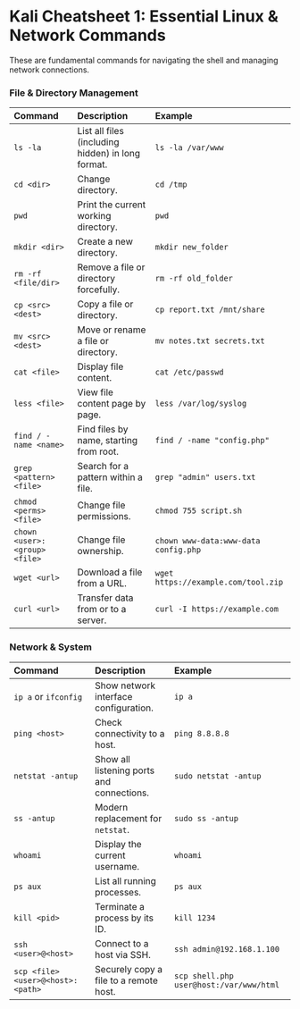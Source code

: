 # Kali Cheatsheet 1: Essential Linux & Network Commands

These are fundamental commands for navigating the shell and managing network connections.

### File & Directory Management
| Command | Description | Example |
| :--- | :--- | :--- |
| `ls -la` | List all files (including hidden) in long format. | `ls -la /var/www` |
| `cd <dir>` | Change directory. | `cd /tmp` |
| `pwd` | Print the current working directory. | `pwd` |
| `mkdir <dir>` | Create a new directory. | `mkdir new_folder` |
| `rm -rf <file/dir>` | Remove a file or directory forcefully. | `rm -rf old_folder` |
| `cp <src> <dest>` | Copy a file or directory. | `cp report.txt /mnt/share` |
| `mv <src> <dest>` | Move or rename a file or directory. | `mv notes.txt secrets.txt` |
| `cat <file>` | Display file content. | `cat /etc/passwd` |
| `less <file>` | View file content page by page. | `less /var/log/syslog` |
| `find / -name <name>` | Find files by name, starting from root. | `find / -name "config.php"` |
| `grep <pattern> <file>` | Search for a pattern within a file. | `grep "admin" users.txt` |
| `chmod <perms> <file>` | Change file permissions. | `chmod 755 script.sh` |
| `chown <user>:<group> <file>` | Change file ownership. | `chown www-data:www-data config.php`|
| `wget <url>` | Download a file from a URL. | `wget https://example.com/tool.zip` |
| `curl <url>` | Transfer data from or to a server. | `curl -I https://example.com` |

### Network & System
| Command | Description | Example |
| :--- | :--- | :--- |
| `ip a` or `ifconfig` | Show network interface configuration. | `ip a` |
| `ping <host>` | Check connectivity to a host. | `ping 8.8.8.8` |
| `netstat -antup` | Show all listening ports and connections. | `sudo netstat -antup` |
| `ss -antup` | Modern replacement for `netstat`. | `sudo ss -antup` |
| `whoami` | Display the current username. | `whoami` |
| `ps aux` | List all running processes. | `ps aux` |
| `kill <pid>` | Terminate a process by its ID. | `kill 1234` |
| `ssh <user>@<host>` | Connect to a host via SSH. | `ssh admin@192.168.1.100` |
| `scp <file> <user>@<host>:<path>`| Securely copy a file to a remote host. | `scp shell.php user@host:/var/www/html`|
